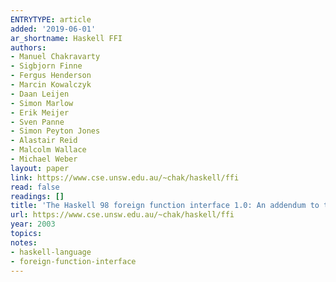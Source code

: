 ```yaml
---
ENTRYTYPE: article
added: '2019-06-01'
ar_shortname: Haskell FFI
authors:
- Manuel Chakravarty
- Sigbjorn Finne
- Fergus Henderson
- Marcin Kowalczyk
- Daan Leijen
- Simon Marlow
- Erik Meijer
- Sven Panne
- Simon Peyton Jones
- Alastair Reid
- Malcolm Wallace
- Michael Weber
layout: paper
link: https://www.cse.unsw.edu.au/~chak/haskell/ffi
read: false
readings: []
title: 'The Haskell 98 foreign function interface 1.0: An addendum to the Haskell 98 report'
url: https://www.cse.unsw.edu.au/~chak/haskell/ffi
year: 2003
topics:
notes:
- haskell-language
- foreign-function-interface
---
```

